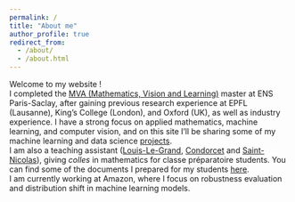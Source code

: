 ```yaml
---
permalink: /
title: "About me"
author_profile: true
redirect_from: 
  - /about/
  - /about.html
---
```


Welcome to my website !\
I completed the [MVA (Mathematics, Vision and Learning)](https://www.master-mva.com/) master at ENS Paris-Saclay, after gaining previous research experience at EPFL (Lausanne), King’s College (London), and Oxford (UK), as well as industry experience. I have a strong focus on applied mathematics, machine learning, and computer vision, and on this site I’ll be sharing some of my machine learning and data science [projects](/projects).\
I am also a teaching assistant ([Louis-Le-Grand](https://fr.wikipedia.org/wiki/Lyc%C3%A9e_Louis-le-Grand), [Condorcet](https://fr.wikipedia.org/wiki/Lyc%C3%A9e_Condorcet) and [Saint-Nicolas](https://fr.wikipedia.org/wiki/Lyc%C3%A9e_Saint-Nicolas_(Paris))), giving *colles* in mathematics for classe préparatoire students. You can find some of the documents I prepared for my students [here](/teaching).\
I am currently working at Amazon, where I focus on robustness evaluation and distribution shift in machine learning models.
